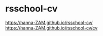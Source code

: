 # rsschool-cv
https://hanna-ZAM.github.io/rsschool-cv/ 
<br>
https://hanna-ZAM.github.io/rsschool-cv/cv
